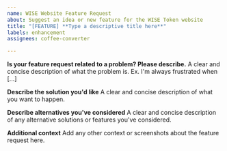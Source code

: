 ```yaml
---
name: WISE Website Feature Request
about: Suggest an idea or new feature for the WISE Token website
title: "[FEATURE] **Type a descriptive title here**"
labels: enhancement
assignees: coffee-converter

---
```


**Is your feature request related to a problem? Please describe.**
A clear and concise description of what the problem is. Ex. I'm always frustrated when [...]

**Describe the solution you'd like**
A clear and concise description of what you want to happen.

**Describe alternatives you've considered**
A clear and concise description of any alternative solutions or features you've considered.

**Additional context**
Add any other context or screenshots about the feature request here.
